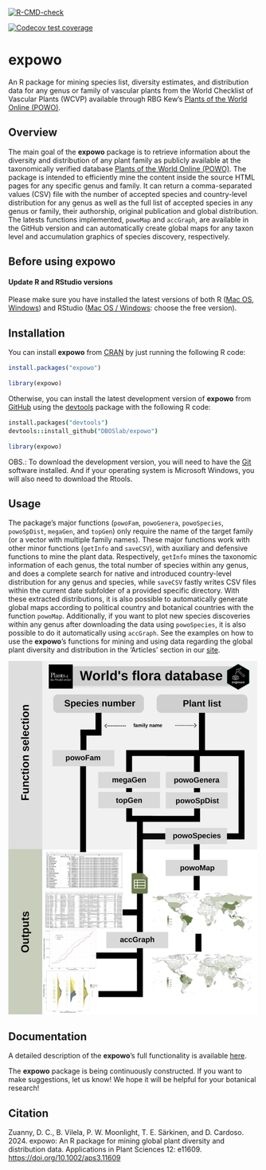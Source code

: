   <!-- badges: start -->
  [![R-CMD-check](https://github.com/DBOSlab/expowo/actions/workflows/R-CMD-check.yaml/badge.svg)](https://github.com/DBOSlab/expowo/actions/workflows/R-CMD-check.yaml)
  <!-- badges: end -->
  
  <!-- badges: start -->
  [![Codecov test coverage](https://codecov.io/gh/DBOSlab/expowo/branch/master/graph/badge.svg)](https://app.codecov.io/gh/DBOSlab/expowo?branch=master)
  <!-- badges: end -->

<!-- README.md is generated from README.Rmd. Please edit that file -->

# expowo <img src="man/figures/expowo.png" align="right" alt="" width="120" />

An R package for mining species list, diversity estimates, and
distribution data for any genus or family of vascular plants from the 
World Checklist of Vascular Plants (WCVP) available through RBG
Kew’s [Plants of the World Online (POWO)](https://powo.science.kew.org).

## Overview

The main goal of the **expowo** package is to retrieve information about
the diversity and distribution of any plant family as publicly available
at the taxonomically verified database [Plants of the World Online
(POWO)](https://powo.science.kew.org). The package is intended to
efficiently mine the content inside the source HTML pages for any
specific genus and family. It can return a comma-separated values (CSV)
file with the number of accepted species and country-level distribution
for any genus as well as the full list of accepted species in any
genus or family, their authorship, original publication and global
distribution. The latests functions implemented, `powoMap` and `accGraph`, are available in the GitHub version and can automatically create global maps for any 
taxon level and accumulation graphics of species discovery, respectively.

## Before using **expowo**

#### Update R and RStudio versions

Please make sure you have installed the latest versions of both R
(<a href= "https://cran.r-project.org/bin/macosx/" target="_blank">Mac
OS</a>,
<a href= "https://cran.r-project.org/bin/windows/base/" target="_blank">Windows</a>)
and RStudio (<a href= "https://posit.co/download/rstudio-desktop/" 
target="_blank">Mac OS / Windows</a>: choose the free version).

## Installation


You can install **expowo** from [CRAN](https://CRAN.R-project.org/package=expowo) by just running the following R code:

``` r
install.packages("expowo")
```

``` r
library(expowo)
```

Otherwise, you can install the latest development version of **expowo** from
[GitHub](https://github.com/) using the
[devtools](https://github.com/r-lib/devtools) package with the following
R code:

``` coffee
install.packages("devtools")
devtools::install_github("DBOSlab/expowo")
```

``` r
library(expowo)
```

OBS.: To download the development version, you will need to have the
[Git](https://git-scm.com/) software installed. And if your operating
system is Microsoft Windows, you will also need to download the Rtools.



## Usage

The package’s major functions (`powoFam`, `powoGenera`, `powoSpecies`, 
`powoSpDist`, `megaGen`, and `topGen`) only require the name of the 
target family (or a vector with multiple family names). These major 
functions work with other minor functions (`getInfo` and `saveCSV`), with auxiliary and defensive functions to mine the 
plant data. Respectively, `getInfo` mines the taxonomic information of each genus, 
the total number of species within any genus, and does a complete search for native and introduced country-level distribution for any genus and species, while `saveCSV` fastly writes CSV files within the current date subfolder of a provided specific directory. With these extracted distributions, it is also possible to automatically generate global maps according to political country and botanical
countries with the function `powoMap`. Additionally, if you want to plot new species discoveries within any genus after downloading the data using `powoSpecies`, it is also possible to do it automatically using `accGraph`. See the examples on 
how to use the **expowo**’s functions for mining and using data regarding the global plant diversity and distribution in the ‘Articles’ section in our
[site](https://DBOSlab.github.io/expowo/).

<img src="man/figures/expowo_pkg.png" alt="" width="500" />

## Documentation

A detailed description of the **expowo**’s full functionality is
available [here](https://DBOSlab.github.io/expowo/).

The **expowo** package is being continuously constructed. If you want to
make suggestions, let us know! We hope it will be helpful for your
botanical research!

## Citation

Zuanny, D. C., B. Vilela, P. W. Moonlight, T. E. Särkinen, and D. Cardoso. 2024. 
expowo: An R package for mining global plant diversity and distribution data. 
Applications in Plant Sciences 12: e11609. <https://doi.org/10.1002/aps3.11609>

<img src="man/figures/DBOSlab_logo.png" align="left" alt="" width="120" />
